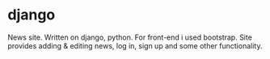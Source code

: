 # django
News site. Written on django, python. For front-end i used bootstrap. Site provides adding & editing news, log in, sign up and some other functionality.
